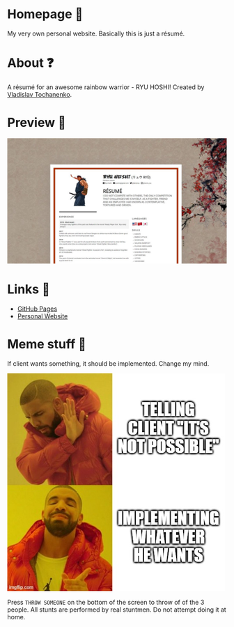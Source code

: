 # Homepage 🏡

My very own personal website. Basically this is just a résumé.

# About ❓

A résumé for an awesome rainbow warrior - RYU HOSHI! Created by [Vladislav Tochanenko](https://github.com/tochanenko).

# Preview 🔎

![preview](img/preview.jpg)

# Links 🔗

* [GitHub Pages](https://tochanenko.github.io/homepage/)
* [Personal Website](https://tochanenko.github.io/homepage/)

# Meme stuff 🎉

If client wants something, it should be implemented. Change my mind.

![meme](img/meme.jpg)

Press `THROW SOMEONE` on the bottom of the screen to throw of of the 3 people. All stunts are performed by real stuntmen. Do not attempt doing it at home.